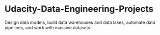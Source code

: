 # Udacity-Data-Engineering-Projects
Design data models, build data warehouses and data lakes, automate data pipelines, and work with massive datasets
